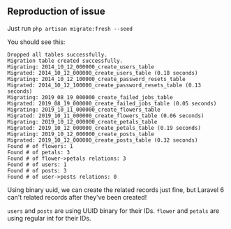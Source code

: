 ## Reproduction of issue

Just run
`php artisan migrate:fresh --seed`

You should see this:

```
Dropped all tables successfully.
Migration table created successfully.
Migrating: 2014_10_12_000000_create_users_table
Migrated: 2014_10_12_000000_create_users_table (0.18 seconds)
Migrating: 2014_10_12_100000_create_password_resets_table
Migrated: 2014_10_12_100000_create_password_resets_table (0.13 seconds)
Migrating: 2019_08_19_000000_create_failed_jobs_table
Migrated: 2019_08_19_000000_create_failed_jobs_table (0.05 seconds)
Migrating: 2019_10_11_000000_create_flowers_table
Migrated: 2019_10_11_000000_create_flowers_table (0.06 seconds)
Migrating: 2019_10_12_000000_create_petals_table
Migrated: 2019_10_12_000000_create_petals_table (0.19 seconds)
Migrating: 2019_10_12_000000_create_posts_table
Migrated: 2019_10_12_000000_create_posts_table (0.32 seconds)
Found # of flowers: 1
Found # of petals: 3
Found # of flower->petals relations: 3
Found # of users: 1
Found # of posts: 3
Found # of user->posts relations: 0
```
Using binary uuid, we can create the related records just fine, but Laravel 6 can't related records after they've been created!

`users` and `posts` are using UUID binary for their IDs.
`flower` and `petals` are using regular int for their IDs.
